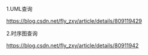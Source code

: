 1.UML查询

https://blog.csdn.net/fly_zxy/article/details/809119429

2.时序图查询

https://blog.csdn.net/fly_zxy/article/details/80911942